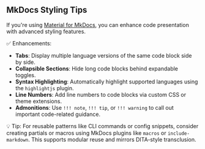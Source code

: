 ## MkDocs Styling Tips

If you're using [Material for MkDocs](https://squidfunk.github.io/mkdocs-material/), you can enhance code presentation with advanced styling features.

✅ Enhancements:

- **Tabs**: Display multiple language versions of the same code block side by side.  
- **Collapsible Sections**: Hide long code blocks behind expandable toggles.  
- **Syntax Highlighting**: Automatically highlight supported languages using the `highlightjs` plugin.  
- **Line Numbers**: Add line numbers to code blocks via custom CSS or theme extensions.  
- **Admonitions**: Use `!!! note`, `!!! tip`, or `!!! warning` to call out important code-related guidance.

💡 Tip: For reusable patterns like CLI commands or config snippets, consider creating partials or macros using MkDocs plugins like `macros` or `include-markdown`. This supports modular reuse and mirrors DITA-style transclusion.
